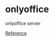 # onlyoffice
onlyoffice server

[Reference](https://techoverflow.net/2020/05/10/how-to-setup-onlyoffice-using-docker-compose-nginx/)
